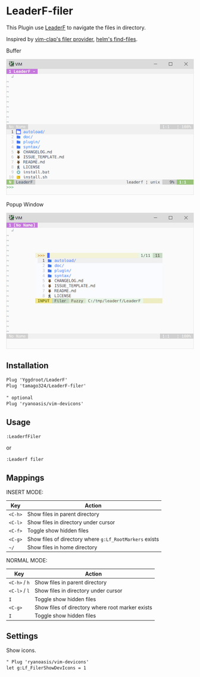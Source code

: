 # LeaderF-filer

This Plugin use [LeaderF](https://github.com/Yggdroot/LeaderF) to navigate the files in directory.

Inspired by [vim-clap's filer provider](https://github.com/liuchengxu/vim-clap/pull/272), [helm's find-files](https://github.com/emacs-helm/helm).


Buffer

<img src="./images/buffer.png" alt="buffer" />

Popup Window

<img src="./images/popup.png" alt="popup" />

## Installation

```
Plug 'Yggdroot/LeaderF'
Plug 'tamago324/LeaderF-filer'

" optional
Plug 'ryanoasis/vim-devicons'
```

## Usage

```
:LeaderfFiler
```
or
```
:Leaderf filer
```

## Mappings

INSERT MODE:

| Key     | Action                                                  |
|---------|---------------------------------------------------------|
| `<C-h>` | Show files in parent directory                          |
| `<C-l>` | Show files in directory under cursor                    |
| `<C-f>` | Toggle show hidden files                                |
| `<C-g>` | Show files of directory where `g:Lf_RootMarkers` exists |
| `~/`    | Show files in home directory                            |

NORMAL MODE:

| Key           | Action                                           |
|---------------|--------------------------------------------------|
| `<C-h>` / `h` | Show files in parent directory                   |
| `<C-l>` / `l` | Show files in directory under cursor             |
| `I`           | Toggle show hidden files                         |
| `<C-g>`       | Show files of directory where root marker exists |
| `I`           | Toggle show hidden files                         |


## Settings

Show icons.

```vim
" Plug 'ryanoasis/vim-devicons'
let g:Lf_FilerShowDevIcons = 1
```
